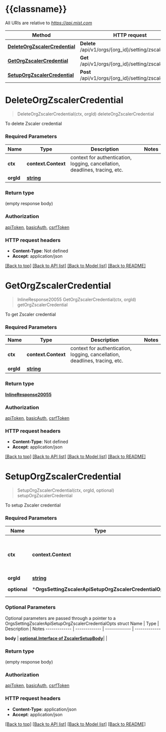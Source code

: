 # {{classname}}

All URIs are relative to *https://api.mist.com*

Method | HTTP request | Description
------------- | ------------- | -------------
[**DeleteOrgZscalerCredential**](OrgsSettingZscalerApi.md#DeleteOrgZscalerCredential) | **Delete** /api/v1/orgs/{org_id}/setting/zscaler/setup | deleteOrgZscalerCredential
[**GetOrgZscalerCredential**](OrgsSettingZscalerApi.md#GetOrgZscalerCredential) | **Get** /api/v1/orgs/{org_id}/setting/zscaler/setup | getOrgZscalerCredential
[**SetupOrgZscalerCredential**](OrgsSettingZscalerApi.md#SetupOrgZscalerCredential) | **Post** /api/v1/orgs/{org_id}/setting/zscaler/setup | setupOrgZscalerCredential

# **DeleteOrgZscalerCredential**
> DeleteOrgZscalerCredential(ctx, orgId)
deleteOrgZscalerCredential

To delete Zscaler credential

### Required Parameters

Name | Type | Description  | Notes
------------- | ------------- | ------------- | -------------
 **ctx** | **context.Context** | context for authentication, logging, cancellation, deadlines, tracing, etc.
  **orgId** | [**string**](.md)|  | 

### Return type

 (empty response body)

### Authorization

[apiToken](../README.md#apiToken), [basicAuth](../README.md#basicAuth), [csrfToken](../README.md#csrfToken)

### HTTP request headers

 - **Content-Type**: Not defined
 - **Accept**: application/json

[[Back to top]](#) [[Back to API list]](../README.md#documentation-for-api-endpoints) [[Back to Model list]](../README.md#documentation-for-models) [[Back to README]](../README.md)

# **GetOrgZscalerCredential**
> InlineResponse20055 GetOrgZscalerCredential(ctx, orgId)
getOrgZscalerCredential

To get Zscaler credential

### Required Parameters

Name | Type | Description  | Notes
------------- | ------------- | ------------- | -------------
 **ctx** | **context.Context** | context for authentication, logging, cancellation, deadlines, tracing, etc.
  **orgId** | [**string**](.md)|  | 

### Return type

[**InlineResponse20055**](inline_response_200_55.md)

### Authorization

[apiToken](../README.md#apiToken), [basicAuth](../README.md#basicAuth), [csrfToken](../README.md#csrfToken)

### HTTP request headers

 - **Content-Type**: Not defined
 - **Accept**: application/json

[[Back to top]](#) [[Back to API list]](../README.md#documentation-for-api-endpoints) [[Back to Model list]](../README.md#documentation-for-models) [[Back to README]](../README.md)

# **SetupOrgZscalerCredential**
> SetupOrgZscalerCredential(ctx, orgId, optional)
setupOrgZscalerCredential

To setup Zscaler credential

### Required Parameters

Name | Type | Description  | Notes
------------- | ------------- | ------------- | -------------
 **ctx** | **context.Context** | context for authentication, logging, cancellation, deadlines, tracing, etc.
  **orgId** | [**string**](.md)|  | 
 **optional** | ***OrgsSettingZscalerApiSetupOrgZscalerCredentialOpts** | optional parameters | nil if no parameters

### Optional Parameters
Optional parameters are passed through a pointer to a OrgsSettingZscalerApiSetupOrgZscalerCredentialOpts struct
Name | Type | Description  | Notes
------------- | ------------- | ------------- | -------------

 **body** | [**optional.Interface of ZscalerSetupBody**](ZscalerSetupBody.md)|  | 

### Return type

 (empty response body)

### Authorization

[apiToken](../README.md#apiToken), [basicAuth](../README.md#basicAuth), [csrfToken](../README.md#csrfToken)

### HTTP request headers

 - **Content-Type**: application/json
 - **Accept**: application/json

[[Back to top]](#) [[Back to API list]](../README.md#documentation-for-api-endpoints) [[Back to Model list]](../README.md#documentation-for-models) [[Back to README]](../README.md)

